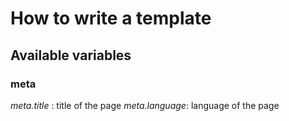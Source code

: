 # How to write a template
## Available variables
### meta
*meta.title* : title of the page
*meta.language*: language of the page

